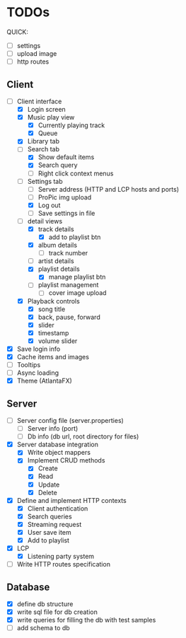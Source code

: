 # TODOs

QUICK:

- [ ] settings
- [ ] upload image
- [ ] http routes

## Client

- [ ] Client interface
    - [x] Login screen
    - [x] Music play view
        - [x] Currently playing track
        - [x] Queue
    - [x] Library tab
    - [ ] Search tab
        - [x] Show default items
        - [x] Search query
        - [ ] Right click context menus
    - [ ] Settings tab
        - [ ] Server address (HTTP and LCP hosts and ports)
        - [ ] ProPic img upload
        - [x] Log out
        - [ ] Save settings in file
    - [ ] detail views
        - [x] track details
            -  [x] add to playlist btn
        - [x] album details
            - [ ] track number
        - [ ] artist details
        - [x] playlist details
            - [x] manage playlist btn
        - [ ] playlist management
            - [ ] cover image upload
    - [x] Playback controls
        - [x] song title
        - [x] back, pause, forward
        - [x] slider
        - [x] timestamp
        - [x] volume slider
- [x] Save login info
- [x] Cache items and images
- [ ] Tooltips
- [ ] Async loading
- [x] Theme (AtlantaFX)

## Server

- [ ] Server config file (server.properties)
    - [ ] Server info (port)
    - [ ] Db info (db url, root directory for files)
- [x] Server database integration
    - [x] Write object mappers
    - [x] Implement CRUD methods
        - [x] Create
        - [x] Read
        - [x] Update
        - [x] Delete
- [x] Define and implement HTTP contexts
    - [x] Client authentication
    - [x] Search queries
    - [x] Streaming request
    - [x] User save item
    - [x] Add to playlist
- [x] LCP
    - [x] Listening party system
- [ ] Write HTTP routes specification

## Database

- [x] define db structure
- [x] write sql file for db creation
- [x] write queries for filling the db with test samples
- [ ] add schema to db
